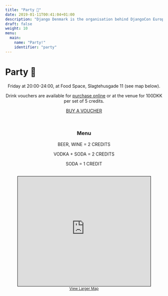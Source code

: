 ```yaml
---
title: "Party 🎉"
date: 2019-01-11T00:41:04+01:00
description: "Django Denmark is the organisation behind DjangoCon Europe 2019."
draft: false
weight: 10
menu:
  main:
    name: "Party!"
    identifier: "party"
---
```


# Party 🎉
<center>
  Friday at 20:00-24:00, at Food Space, Slagtehusgade 11 (see map below).

  Drink vouchers are available for <a href="https://djangocon.ticketbutler.io/en/e/djangocon-party/" target="_blank">purchase online</a> or at the venue for 100DKK per set of 5 credits.

  <a href="https://djangocon.ticketbutler.io/en/e/djangocon-party/" target="_blank" class="button button-red">BUY A VOUCHER</a>

  <br>


### Menu

  BEER, WINE = 2 CREDITS

  VODKA + SODA = 2 CREDITS

  SODA = 1 CREDIT

  <br>

<iframe width="425" height="350" frameborder="0" scrolling="no" marginheight="0" marginwidth="0" src="https://www.openstreetmap.org/export/embed.html?bbox=12.56015717983246%2C55.66828682084184%2C12.561981081962587%2C55.669161163721&amp;layer=mapnik&amp;marker=55.66872400003195%2C12.561069999999972" style="border: 1px solid black"></iframe><br/><small><a href="https://www.openstreetmap.org/?mlat=55.66872&amp;mlon=12.56107#map=19/55.66872/12.56107&amp;layers=N">View Larger Map</a></small>
</center>
